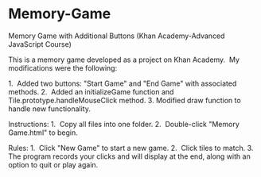 # Memory-Game
Memory Game with Additional Buttons (Khan Academy-Advanced JavaScript Course) 

This is a memory game developed as a project on Khan Academy.  My modifications were the following:

1.  Added two buttons: "Start Game" and "End Game" with associated methods.
2.  Added an initializeGame function and Tile.prototype.handleMouseClick method.
3.  Modified draw function to handle new functionality.

Instructions:
1.  Copy all files into one folder.
2.  Double-click "Memory Game.html" to begin.

Rules:
1.  Click "New Game" to start a new game.
2.  Click tiles to match.
3.  The program records your clicks and will display at the end, along with an option to quit or play again.

